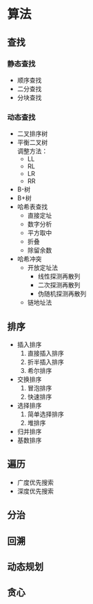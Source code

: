 # 算法

## 查找
### 静态查找
- 顺序查找
- 二分查找
- 分块查找

### 动态查找
- 二叉排序树
- 平衡二叉树  
  调整方法：
  - LL
  - RL
  - LR
  - RR
- B-树
- B+树
- 哈希表查找
  - 直接定址
  - 数字分析
  - 平方取中
  - 折叠
  - 除留余数
- 哈希冲突
  - 开放定址法
    - 线性探测再散列
    - 二次探测再散列
    - 伪随机探测再散列
  - 链地址法

## 排序
- 插入排序
  1. 直接插入排序
  2. 折半插入排序
  3. 希尔排序
- 交换排序
  1. 冒泡排序
  2. 快速排序
- 选择排序
  1. 简单选择排序
  2. 堆排序
- 归并排序
- 基数排序

## 遍历
- 广度优先搜索
- 深度优先搜索

## 分治

## 回溯

## 动态规划

## 贪心
